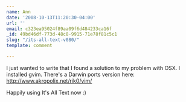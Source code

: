 ```yaml
---
name: Ann
date: '2008-10-13T11:20:30-04:00'
url: ''
email: c323ea95024f89aa09f6d484233ca16f
_id: 49bd46df-773d-48c8-9915-71e78f81c5c1
slug: "/its-all-text-v080/"
template: comment

---
```


I just wanted to write that I found a solution to my problem with OSX.  I installed gvim.  There's a Darwin ports version here: http://www.akropolix.net/rik0/vim/

Happily using It's All Text now :)
